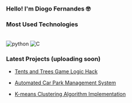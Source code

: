 ### Hello! I'm Diogo Fernandes 🤓

### Most Used Technologies </br>
<div style="display: incline_block"><br/>
    <img align=center alt="python" src="https://img.shields.io/badge/Python-3776AB?style=for-the-badge&logo=python&logoColor=white">
    <img align=center alt="C" src="https://img.shields.io/badge/C-00599C?style=for-the-badge&logo=c&logoColor=white">
</div>

### Latest Projects (uploading soon)

- [Tents and Trees Game Logic Hack](https://github.com/diiogofer/TentsAndTreesSolver/)</br>

- [Automated Car Park Management System](https://github.com/diiogofer/Car-Park-Management)</br>

- [K-means Clustering Algorithm Implementation]()</br>

